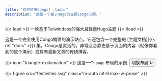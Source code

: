 ```yaml
---
title: "欢迎使用Congo! :tada:"
description: "这是一个基于Hugo的主题Congo示例。"
---
```


{{< lead >}}
一款基于Tailwindcss的强大且轻量Hugo主题
{{< /lead >}}

这是一个完全使用Congo构建的演示站点。它还包含一个完整的 [主题文档]({{< ref "docs" >}}) 集。Congo是灵活的，非常适合静态基于页面的内容（就像你看到的这个演示）或具有最新文章的传统博客。

<div class="flex px-4 py-2 mb-8 text-base rounded-md bg-primary-100 dark:bg-primary-900">
  <span class="flex items-center pe-3 text-primary-400">
    {{< icon "triangle-exclamation" >}}
  </span>
  <span class="flex items-center justify-between grow dark:text-neutral-300">
    <span class="prose dark:prose-invert">这是一个 <code id="layout">page</code> 布局的示例.</span>
    <button
      id="switch-layout-button"
      class="px-4 !text-neutral !no-underline rounded-md bg-primary-600 hover:!bg-primary-500 dark:bg-primary-800 dark:hover:!bg-primary-700"
    >
      切换布局 &orarr;
    </button>
  </span>
</div>

{{< figure src="festivities.svg" class="m-auto mt-6 max-w-prose" >}}